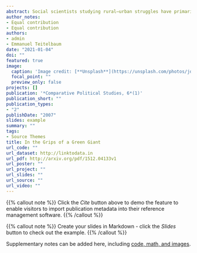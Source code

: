 ```yaml
---
abstract: Social scientists studying rural—urban struggles have primarily focused on the issue of urban bias. The issue of rural bias and its potential effects on urban dwellers has received much less attention. This article demonstrates how agrarian political mobilization of rural constituents adversely affected urban workers in India. Agrarian mobilization led to two changes in development policy that undermined the bargaining strength of organized labor. First, remunerative pricing for agricultural products biased the terms of trade in favor of agriculture, resulting in a rise in the product wage. Second, incentives for rural and small-scale industries led to increased product market competition in the manufacturing sector, generating unemployment among urban workers. Under these circumstances, unions could not frequently strike, and, when they did strike, they fought longer to win their demands. The author supports these arguments with a statistical analysis of strike frequency and duration in India from 1976 to 1997.
author_notes:
- Equal contribution
- Equal contribution
authors:
- admin
- Emmanuel Teitelbaum
date: "2021-01-04"
doi: ""
featured: true
image:
  caption: 'Image credit: [**Unsplash**](https://unsplash.com/photos/jdD8gXaTZsc)'
  focal_point: ""
  preview_only: false
projects: []
publication: '*Comparative Political Studies, 6*(1)'
publication_short: ""
publication_types:
- "2"
publishDate: "2007"
slides: example
summary: ""
tags:
- Source Themes
title: In the Grips of a Green Giant
url_code: ""
url_dataset: http://linktodata.in
url_pdf: http://arxiv.org/pdf/1512.04133v1
url_poster: ""
url_project: ""
url_slides: ""
url_source: ""
url_video: ""
---
```


{{% callout note %}}
Click the *Cite* button above to demo the feature to enable visitors to import publication metadata into their reference management software.
{{% /callout %}}

{{% callout note %}}
Create your slides in Markdown - click the *Slides* button to check out the example.
{{% /callout %}}

Supplementary notes can be added here, including [code, math, and images](https://wowchemy.com/docs/writing-markdown-latex/).
